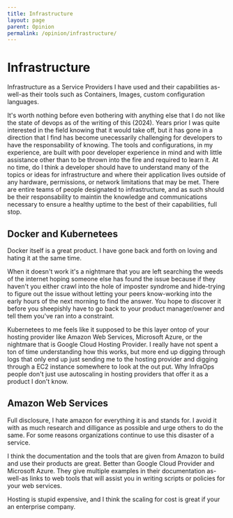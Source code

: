 ```yaml
---
title: Infrastructure 
layout: page 
parent: Opinion
permalink: /opinion/infrastructure/
---
```


# Infrastructure

Infrastructure as a Service Providers I have used and their capabilities as-well-as their tools such as Containers, Images, custom configuration languages.

It's worth nothing before even bothering with anything else that I do not like the state of devops as of the writing of this (2024). Years prior I was quite interested in the field knowing that it would take off, but it has gone in a direction that I find has become unecessarily challenging for developers to have the responsability of knowing. The tools and configurations, in my experience, are built with poor developer experience in mind and with little assistance other than to be thrown into the fire and required to learn it. At no time, do I think a developer should have to understand many of the topics or ideas for infrastructure and where their application lives outside of any hardware, permissions, or network limitations that may be met. There are entire teams of people designated to infrastructure, and as such should be their responsability to maintin the knowledge and communications necessary to ensure a healthy uptime to the best of their capabilities, full stop. 

## Docker and Kubernetees

Docker itself is a great product. I have gone back and forth on loving and hating it at the same time.

When it doesn't work it's a nightmare that you are left searching the weeds of the internet hoping someone else has found the issue because if they haven't you either crawl into the hole of imposter syndrome and hide-trying to figure out the issue without letting your peers know-working into the early hours of the next morning to find the answer. You hope to discover it before you sheepishly have to go back to your product manager/owner and tell them you've ran into a constraint.  

Kubernetees to me feels like it supposed to be this layer ontop of your hosting provider like Amazon Web Services, Microsoft Azure, or the nightmare that is Google Cloud Hosting Provider. I really have not spent a ton of time understanding how this works, but more end up digging through logs that only end up just sending me to the hosting provider and digging through a EC2 instance somewhere to look at the out put. Why InfraOps people don't just use autoscaling in hosting providers that offer it as a product I don't know.

## Amazon Web Services

Full disclosure, I hate amazon for everything it is and stands for. I avoid it with as much research and dilligance as possible and urge others to do the same. For some reasons organizations continue to use this disaster of a service. 

I think the documentation and the tools that are given from Amazon to build and use their products are great. Better than Google Cloud Provider and Microsoft Azure. They give multiple examples in their documentation as-well-as links to web tools that will assist you in writing scripts or policies for your web services.

Hosting is stupid expensive, and I think the scaling for cost is great if your an enterprise company.